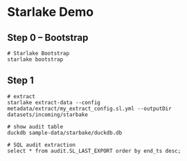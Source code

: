 # Starlake Demo 


##  Step 0 – Bootstrap

```shell 
# Starlake Bootstrap 
starlake bootstrap

```

## Step 1

```shell 
# extract
starlake extract-data --config metadata/extract/my_extract_config.sl.yml --outputDir datasets/incoming/starbake     
```

```shell 
# show audit table 
duckdb sample-data/starbake/duckdb.db 
 ```

```shell 
# SQL audit extraction
select * from audit.SL_LAST_EXPORT order by end_ts desc;
```